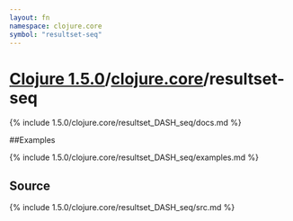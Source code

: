 ```yaml
---
layout: fn
namespace: clojure.core
symbol: "resultset-seq"
---
```


# [Clojure 1.5.0](../../)/[clojure.core](../)/resultset-seq

{% include 1.5.0/clojure.core/resultset_DASH_seq/docs.md %}

##Examples

{% include 1.5.0/clojure.core/resultset_DASH_seq/examples.md %}
## Source
{% include 1.5.0/clojure.core/resultset_DASH_seq/src.md %}

